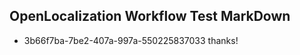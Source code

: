 ## OpenLocalization Workflow Test MarkDown
* 3b66f7ba-7be2-407a-997a-550225837033 thanks!

<!--HONumber=Jul16_HO4-->


